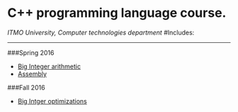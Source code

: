 # C++ programming language course.
*ITMO University, Computer technologies department*
#Includes:
***
###Spring 2016
* [Big Integer arithmetic](https://github.com/karavaevitalii/university-cpp-course/tree/master/spring-2016/big_integer)
* [Assembly](https://github.com/karavaevitalii/university-cpp-course/tree/master/spring-2016/asm)

###Fall 2016
* [Big Intger optimizations](https://github.com/karavaevitalii/university-cpp-course/tree/master/fall-2016/big-integer)

